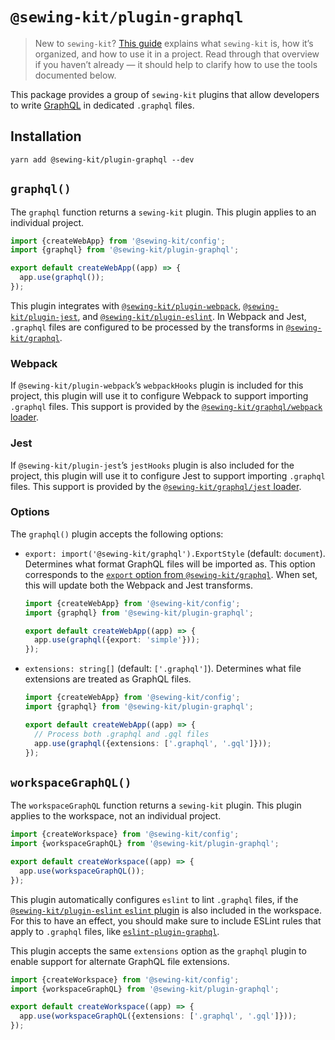 # `@sewing-kit/plugin-graphql`

> New to `sewing-kit`? [This guide](TODO) explains what `sewing-kit` is, how it’s organized, and how to use it in a project. Read through that overview if you haven’t already — it should help to clarify how to use the tools documented below.

This package provides a group of `sewing-kit` plugins that allow developers to write [GraphQL](https://graphql.org) in dedicated `.graphql` files.

## Installation

```
yarn add @sewing-kit/plugin-graphql --dev
```

## `graphql()`

The `graphql` function returns a `sewing-kit` plugin. This plugin applies to an individual project.

```ts
import {createWebApp} from '@sewing-kit/config';
import {graphql} from '@sewing-kit/plugin-graphql';

export default createWebApp((app) => {
  app.use(graphql());
});
```

This plugin integrates with [`@sewing-kit/plugin-webpack`](TODO), [`@sewing-kit/plugin-jest`](TODO), and [`@sewing-kit/plugin-eslint`](TODO). In Webpack and Jest, `.graphql` files are configured to be processed by the transforms in [`@sewing-kit/graphql`](TODO).

### Webpack

If `@sewing-kit/plugin-webpack`’s `webpackHooks` plugin is included for this project, this plugin will use it to configure Webpack to support importing `.graphql` files. This support is provided by the [`@sewing-kit/graphql/webpack` loader](TODO).

### Jest

If `@sewing-kit/plugin-jest`’s `jestHooks` plugin is also included for the project, this plugin will use it to configure Jest to support importing `.graphql` files. This support is provided by the [`@sewing-kit/graphql/jest` loader](TODO).

### Options

The `graphql()` plugin accepts the following options:

- `export: import('@sewing-kit/graphql').ExportStyle` (default: `document`). Determines what format GraphQL files will be imported as. This option corresponds to the [`export` option from `@sewing-kit/graphql`](TODO). When set, this will update both the Webpack and Jest transforms.

  ```ts
  import {createWebApp} from '@sewing-kit/config';
  import {graphql} from '@sewing-kit/plugin-graphql';

  export default createWebApp((app) => {
    app.use(graphql({export: 'simple'}));
  });
  ```

- `extensions: string[]` (default: `['.graphql']`). Determines what file extensions are treated as GraphQL files.

  ```ts
  import {createWebApp} from '@sewing-kit/config';
  import {graphql} from '@sewing-kit/plugin-graphql';

  export default createWebApp((app) => {
    // Process both .graphql and .gql files
    app.use(graphql({extensions: ['.graphql', '.gql']}));
  });
  ```

## `workspaceGraphQL()`

The `workspaceGraphQL` function returns a `sewing-kit` plugin. This plugin applies to the workspace, not an individual project.

```ts
import {createWorkspace} from '@sewing-kit/config';
import {workspaceGraphQL} from '@sewing-kit/plugin-graphql';

export default createWorkspace((app) => {
  app.use(workspaceGraphQL());
});
```

This plugin automatically configures `eslint` to lint `.graphql` files, if the [`@sewing-kit/plugin-eslint` `eslint` plugin](TODO) is also included in the workspace. For this to have an effect, you should make sure to include ESLint rules that apply to `.graphql` files, like [`eslint-plugin-graphql`](https://github.com/apollographql/eslint-plugin-graphql).

This plugin accepts the same `extensions` option as the `graphql` plugin to enable support for alternate GraphQL file extensions.

```ts
import {createWorkspace} from '@sewing-kit/config';
import {workspaceGraphQL} from '@sewing-kit/plugin-graphql';

export default createWorkspace((app) => {
  app.use(workspaceGraphQL({extensions: ['.graphql', '.gql']}));
});
```
